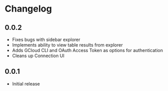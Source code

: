 # Changelog

## 0.0.2
- Fixes bugs with sidebar explorer
- Implements ability to view table results from explorer
- Adds GCloud CLI and OAuth Access Token as options for authentication
- Cleans up Connection UI


## 0.0.1
- Initial release
